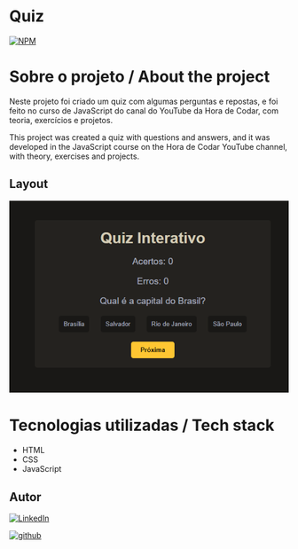 # Quiz
[![NPM](https://img.shields.io/npm/l/react)](./LICENSE)

# Sobre o projeto / About the project

Neste projeto foi criado um quiz com algumas perguntas e repostas, e foi feito no curso de JavaScript do canal do YouTube da Hora de Codar, com teoria, exercícios e projetos.

This project was created a quiz with questions and answers, and it was developed in the JavaScript course on the Hora de Codar YouTube channel, with theory, exercises and projects.

## Layout

![screen1](./assets/quiz_screenshot.png)


# Tecnologias utilizadas / Tech stack
- HTML
- CSS
- JavaScript

## Autor

[![LinkedIn](https://img.shields.io/badge/-Rafael%20Nascimento-000099?style=flat&logo=linkedin)](https://www.linkedin.com/in/rafaelvnascimento/)

[![github](https://img.shields.io/badge/-Rafael%20Nascimento-000000?style=flat&logo=github)](https://www.linkedin.com/in/rafaelvnascimento/)
